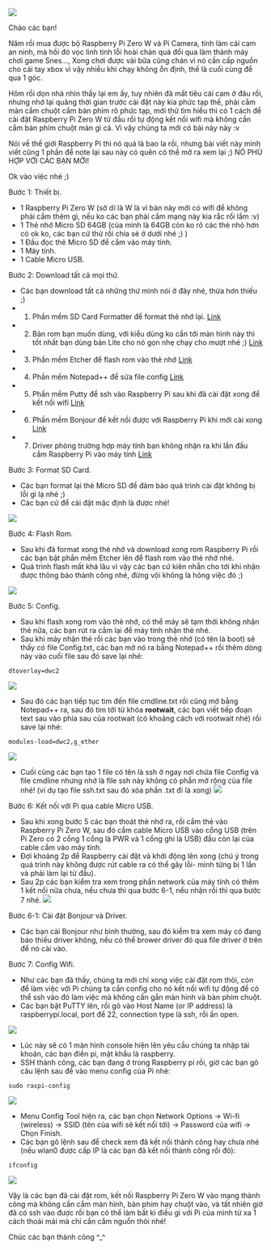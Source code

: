 ![](https://images.viblo.asia/931b45ec-14b7-424d-96b4-df603828f179.png)

Chào các bạn!

Năm rồi mua được bộ Raspberry Pi Zero W và Pi Camera, tính làm cái cam an ninh, mà hồi đó vọc linh tinh lỗi hoài chán quá đổi qua làm thành máy chơi game Snes..., Xong chơi được vài bữa cũng chán vì nó cần cấp nguồn cho cái tay xbox vì vậy nhiều khi chạy không ổn định, thế là cuối cùng để qua 1 góc.

Hôm rồi dọn nhà nhìn thấy lại em ấy, tuy nhiên đã mất tiêu cái cam ở đâu rồi, nhưng nhớ lại quãng thời gian trước cài đặt này kia phức tạp thế, phải cắm màn cắm chuột cắm bàn phím rõ phức tạp, mới thử tìm hiểu thì có 1 cách để cài đặt Raspberry Pi Zero W từ đầu rồi tự động kết nối wifi mà không cần cắm bàn phím chuột màn gì cả. Vì vậy chúng ta mới có bài này này :v

Nói về thế giới Raspberry Pi thì nó quá là bao la rồi, nhưng bài viết này mình viết cũng 1 phần để note lại sau này có quên có thể mở ra xem lại ;) NÓ PHÙ HỢP VỚI CÁC BẠN MỚI!

Ok vào việc nhé ;)

Bước 1: Thiết bị.
- 1 Raspberry Pi Zero W (sở dĩ là W là vì bản này mới có wifi để không phải cắm thêm gì, nếu ko các bạn phải cắm mạng này kia rắc rối lắm :v)
- 1 Thẻ nhớ Micro SD 64GB (của mình là 64GB còn ko rõ các thẻ nhỏ hơn có ok ko, các bạn cứ thử rồi chia sẻ ở dưới nhé ;) )
- 1 Đầu đọc thẻ Micro SD để cắm vào máy tính.
- 1 Máy tính.
- 1 Cable Micro USB.

Bước 2: Download tất cả mọi thứ.
- Các bạn download tất cả những thứ mình nói ở đây nhé, thừa hơn thiếu ;)
- 1. Phần mềm SD Card Formatter để format thẻ nhớ lại. [Link](https://www.sdcard.org/downloads/formatter/) 
- 2. Bản rom bạn muốn dùng, với kiểu dùng ko cần tới màn hình này thì tốt nhất bạn dùng bản Lite cho nó gọn nhẹ chạy cho mượt nhé ;) [Link](https://www.raspberrypi.org/downloads/raspberry-pi-os/) 
- 3. Phần mềm Etcher để flash rom vào thẻ nhớ [Link](https://www.balena.io/etcher/)
- 4. Phần mềm Notepad++ để sửa file config [Link](https://notepad-plus-plus.org/downloads/)
- 5. Phần mềm Putty để ssh vào Raspberry Pi sau khi đã cài đặt xong để kết nối wifi [Link](https://www.chiark.greenend.org.uk/~sgtatham/putty/latest.html)
- 6. Phần mềm Bonjour để kết nối được với Raspberry Pi khi mới cài xong [Link](https://support.apple.com/kb/DL999?viewlocale=en_US&locale=en_US)
- 7. Driver phòng trường hợp máy tính bạn không nhận ra khi lần đầu cắm Raspberry Pi vào máy tính [Link](https://drive.google.com/file/d/1QKHL-JUvmvzBzafEnAxo2RnjsQTnPHQh/view)

Bước 3: Format SD Card.
- Các bạn format lại thẻ Micro SD để đảm bảo quá trình cài đặt không bị lỗi gì lạ nhé ;)
- Các bạn cứ để cài đặt mặc định là được nhé!

![](https://images.viblo.asia/9f826e5c-1fe0-46d5-bfa9-533cc89a5667.png)

Bước 4: Flash Rom.
- Sau khi đã format xong thẻ nhớ và download xong rom Raspberry Pi rồi các bạn bật phần mềm Etcher lên để flash rom vào thẻ nhớ nhé.
- Quá trình flash mất khá lâu vì vậy các bạn cứ kiên nhẫn cho tới khi nhận được thông báo thành công nhé, đừng vội không là hỏng việc đó ;)

![](https://images.viblo.asia/9cd4d128-090a-440a-911d-49cc9ce9b412.png)

Bước 5: Config.
- Sau khi flash xong rom vào thẻ nhớ, có thể máy sẽ tạm thời không nhận thẻ nữa, các bạn rút ra cắm lại để máy tính nhận thẻ nhé.
- Sau khi máy nhận thẻ rồi các bạn vào trong thẻ nhớ (có tên là boot) sẽ thấy có file Config.txt, các bạn mở nó ra bằng Notepad++ rồi thêm dòng này vào cuối file sau đó save lại nhé:

```
dtoverlay=dwc2
```
![](https://images.viblo.asia/553a966e-51f7-45a9-9153-99cef7ad16aa.png)

- Sau đó các bạn tiếp tục tìm đến file cmdline.txt rồi cũng mở bằng Notepad++ ra, sau đó tìm tới từ khóa **rootwait**, các bạn viết tiếp đoạn text sau vào phía sau của rootwait (có khoảng cách với rootwait nhé) rồi save lại nhé:

```
modules-load=dwc2,g_ether
```
![](https://images.viblo.asia/6ac8d71e-9f79-4150-a2eb-c12c432d8d8e.png)

- Cuối cùng các bạn tạo 1 file có tên là ssh ở ngay nơi chứa file Config và file cmdline nhưng nhớ là file ssh này không có phần mở rộng của file nhé! (ví dụ tạo file ssh.txt sau đó xóa phần .txt đi là xong) 
![](https://images.viblo.asia/39af8f6f-ae47-4c87-83f1-564e4fa5ad5a.png)


Bước 6: Kết nối với Pi qua cable Micro USB.
- Sau khi xong bước 5 các bạn thoát thẻ nhớ ra, rồi cắm thẻ vào Raspberry Pi Zero W, sau đó cắm cable Micro USB vào cổng USB (trên Pi Zero có 2 cổng 1 cổng là PWR và 1 cổng ghi là USB) đầu còn lại của cable cắm vào máy tính.
- Đợi khoảng 2p để Raspberry cài đặt và khởi động lên xong (chú ý trong quá trình này không được rút cable ra có thể gây lỗi- mình từng bị 1 lần và phải làm lại từ đầu).
- Sau 2p các bạn kiểm tra xem trong phần network của máy tính có thêm 1 kết nối nữa chưa, nếu chưa thì qua bước 6-1, nếu nhận rồi thì qua bước 7 nhé.
![](https://images.viblo.asia/39787093-5be3-4c84-b188-edf7fea763e6.png)

Bước 6-1: Cài đặt Bonjour và Driver.
- Các bạn cài Bonjour như bình thường, sau đó kiểm tra xem máy có đang báo thiếu driver không, nếu có thể brower driver đó qua file driver ở trên để nó cài vào.

Bước 7: Config Wifi.
- Như các bạn đã thấy, chúng ta mới chỉ xong việc cài đặt rom thôi, còn để làm việc với Pi chúng ta cần config cho nó kết nối wifi tự động để có thể ssh vào đó làm việc mà không cần gắn màn hình và bàn phím chuột.
- Các bạn bật PuTTY lên, rồi gõ vào Host Name (or IP address) là raspberrypi.local, port để 22, connection type là ssh, rồi ấn open.

![](https://images.viblo.asia/3ec4d589-62a9-4a48-9d6f-d27d996f9872.png)

- Lúc này sẽ có 1 màn hình console hiện lên yêu cầu chúng ta nhập tài khoản, các bạn điền pi, mật khẩu là raspberry.
- SSH thành công, các bạn đang ở trong Raspberry pi rồi, giờ các bạn  gõ câu lệnh sau đề vào menu config của Pi nhé:

```
sudo raspi-config
```
![](https://images.viblo.asia/b0a4f73a-eb0e-40e7-b550-a0f533a1c77a.png)

- Menu Config Tool hiện ra, các bạn chọn Network Options -> Wi-fi (wireless) -> SSID (tên của wifi sẽ kết nối tới) -> Password của wifi -> Chọn Finish.
- Các bạn gõ lệnh sau để check xem đã kết nối thành công hay chưa nhé (nếu wlan0 được cấp IP là các bạn đã kết nối thành công rồi đó):

```
ifconfig
```
![](https://images.viblo.asia/ce3520ce-266f-45fa-92d0-234fb5f66455.png)

Vậy là các bạn đã cài đặt rom, kết nối Raspberry Pi Zero W vào mạng thành công mà không cần cắm màn hình, bàn phím hay chuột vào, và tất nhiên giờ đã có ssh vào được rồi bạn có thể làm bất kì điều gì với Pi của mình từ xa 1 cách thoải mái mà chỉ cần cắm nguồn thôi nhé!

Chúc các bạn thành công ^_^